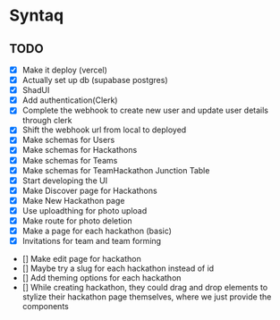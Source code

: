 # Syntaq

## TODO

- [x] Make it deploy (vercel)
- [x] Actually set up db (supabase postgres)
- [x] ShadUI
- [x] Add authentication(Clerk)
- [x] Complete the webhook to create new user and update user details through clerk
- [x] Shift the webhook url from local to deployed
- [x] Make schemas for Users
- [x] Make schemas for Hackathons
- [x] Make schemas for Teams
- [x] Make schemas for TeamHackathon Junction Table
- [x] Start developing the UI
- [x] Make Discover page for Hackathons
- [x] Make New Hackathon page
- [x] Use uploadthing for photo upload
- [x] Make route for photo deletion
- [x] Make a page for each hackathon (basic)
- [x] Invitations for team and team forming
- [] Make edit page for hackathon
- [] Maybe try a slug for each hackathon instead of id
- [] Add theming options for each hackathon
- [] While creating hackathon, they could drag and drop elements to stylize their hackathon page themselves, where we just provide the components
